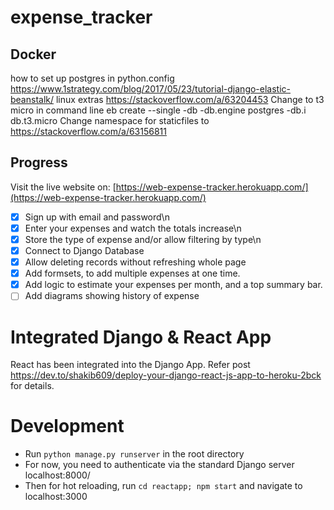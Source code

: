 # expense_tracker

## Docker
how to set up postgres in python.config
https://www.1strategy.com/blog/2017/05/23/tutorial-django-elastic-beanstalk/
linux extras
https://stackoverflow.com/a/63204453
Change to t3 micro in command line
eb create --single -db -db.engine postgres -db.i db.t3.micro
Change namespace for staticfiles to
https://stackoverflow.com/a/63156811

## Progress
Visit the live website on:
[https://web-expense-tracker.herokuapp.com/](https://web-expense-tracker.herokuapp.com/)

- [x] Sign up with email and password\n
- [x] Enter your expenses and watch the totals increase\n
- [x] Store the type of expense and/or allow filtering by type\n
- [x] Connect to Django Database
- [x] Allow deleting records without refreshing whole page
- [x] Add formsets, to add multiple expenses at one time.
- [x] Add logic to estimate your expenses per month, and a top summary bar.
- [ ] Add diagrams showing history of expense

# Integrated Django & React App

React has been integrated into the Django App.
Refer post https://dev.to/shakib609/deploy-your-django-react-js-app-to-heroku-2bck for details.

# Development

- Run `python manage.py runserver` in the root directory
- For now, you need to authenticate via the standard Django server localhost:8000/
- Then for hot reloading, run `cd reactapp; npm start` and navigate to localhost:3000
